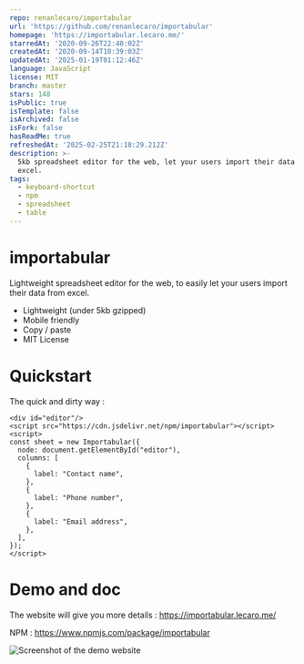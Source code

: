 ```yaml
---
repo: renanlecaro/importabular
url: 'https://github.com/renanlecaro/importabular'
homepage: 'https://importabular.lecaro.me/'
starredAt: '2020-09-26T22:40:02Z'
createdAt: '2020-09-14T10:39:03Z'
updatedAt: '2025-01-19T01:12:46Z'
language: JavaScript
license: MIT
branch: master
stars: 148
isPublic: true
isTemplate: false
isArchived: false
isFork: false
hasReadMe: true
refreshedAt: '2025-02-25T21:18:29.212Z'
description: >-
  5kb spreadsheet editor for the web, let your users import their data from
  excel.
tags:
  - keyboard-shortcut
  - npm
  - spreadsheet
  - table
---
```


# importabular

Lightweight spreadsheet editor for the web, to easily let your users import their data from excel.

-   Lightweight (under 5kb gzipped) 
-   Mobile friendly
-   Copy / paste
-   MIT License


# Quickstart

The quick and dirty way :

```
<div id="editor"/>
<script src="https://cdn.jsdelivr.net/npm/importabular"></script>
<script>
const sheet = new Importabular({
  node: document.getElementById("editor"),
  columns: [
    {
      label: "Contact name",
    },
    {
      label: "Phone number",
    },
    {
      label: "Email address",
    },
  ],
});
</script>
```
# Demo and doc

The website will give you more details : https://importabular.lecaro.me/

NPM : https://www.npmjs.com/package/importabular

![Screenshot of the demo website](./src/demo/screenshot.jpg)
